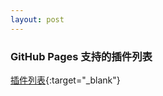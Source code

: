 ```yaml
---
layout: post
---
```


### GitHub Pages 支持的插件列表

[插件列表](https://pages.github.com/versions/){:target="_blank"}
